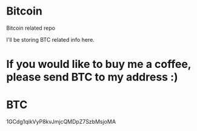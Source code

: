 # Bitcoin
Bitcoin related repo

I'll be storing BTC related info here.

# If you would like to buy me a coffee, please send BTC to my address  :)

# BTC

1GCdg1qikVyP8kvJmjcQMDpZ7SzbMsjoMA
